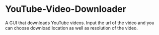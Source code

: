# YouTube-Video-Downloader
A GUI that downloads YouTube videos. Input the url of the video and you can choose download location as well as resolution of the video.
